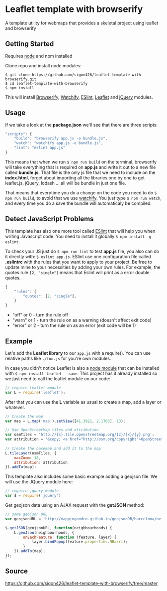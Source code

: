 # Leaflet template with browserify

A template utility for webmaps that provides a skeletal project using leaflet and browserify


## Getting Started

Requires [node](https://nodejs.org/en/) and npm installed

Clone repo and install node modules:

```
$ git clone https://github.com/sigon426/leaflet-template-with-browserify.git
$ cd leaflet-template-with-browserify
$ npm install
```

This will install [Browserify](https://github.com/substack/node-browserify), [Watchify](https://github.com/substack/watchify), [ESlint](https://www.npmjs.com/package/eslint), [Leaflet](https://www.npmjs.com/package/leaflet) and [jQuery](https://www.npmjs.com/package/jquery) modules.


## Usage

If we take a look at the **package.json** we'll see that there are three scripts:


```javascript
"scripts": {
    "build": "browserify app.js -o bundle.js",
    "watch": "watchify app.js -o bundle.js",
    "lint": "eslint app.js"
}
```

This means that when we run `$ npm run build` on the terminal, browserify will take everything that is required on **app.js** and write it out to a new file called **bundle.js**. That file is the only js file that we need to include on the **index.html**, forget about importing all the libraries one by one to get leaflet.js, jQuery, lodash ... all will be bundle in just one file.

That means that everytime you do a change on the code you need to do `$ npm run build`, to avoid that we use [watchify](https://github.com/substack/watchify). You just type `$ npm run watch`, and every time you do a save the bundle will automaticaly be compiled.

## Detect JavaScript Problems

This template has also one more tool called [ESlint](http://eslint.org/) that will help you when writing Javascript code. You need to install it globally `$ npm install -g eslint`.

To check your JS just do `$ npm run lint` to test **app.js** file, you also can do it directly with: `$ eslint app.js`. ESlint use one configuration file called **.eslintrc** with the rules that you want to apply to your project. Be free to update mine to your necessities by adding your own rules. For example, the quotes rule `[2, "single"]` means that Eslint will print as a error double quotes.


```javascript
{
    "rules": {
        "quotes": [2, "single"],
    }
}
```

* "off" or 0 - turn the rule off
* "warn" or 1 - turn the rule on as a warning (doesn't affect exit code)
* "error" or 2 - turn the rule on as an error (exit code will be 1)

## Example

Let's add the **Leaflet library** to our `app.js` with a require(). You can use relative paths like `./foo.js` for you're own modules.

In case you didn't notice Leaflet is also a [node module](https://www.npmjs.com/package/leaflet) that can be installed with `$ npm install leaflet --save`. This project has it already installed so we just need to call the leaflet module on our code:

```javascript
// require leaflet module
var L = require('leaflet');
```

After that you can use the **L** variable as usual to create a map, add a layer or whatever.

```javascript
// Create the map
var map = L.map('map').setView([41.3921, 2.1705], 13);

// Use OpenStreetMap tiles and attribution
var osmTiles = 'http://{s}.tile.openstreetmap.org/{z}/{x}/{y}.png';
var attribution = '&copy; <a href="http://osm.org/copyright">OpenStreetMap</a> contributors';
 
// Create the basemap and add it to the map
L.tileLayer(osmTiles, {
    maxZoom: 18,
    attribution: attribution
}).addTo(map);
```

This template also includes some basic example adding a geojson file. We will use the JQuery module here:

```javascript
// require jquery module
var $ = require('jquery')
```

Get geojson data using an AJAX request with the **getJSON** method: 

```javascript
// some geojson URL
var geojsonURL = 'http://mappingandco.github.io/geojsonDB/barcelona/neighbourhoods.geojson'

$.getJSON(geojsonURL, function(neighbourhoods) {
    L.geoJson(neighbourhoods, {
        onEachFeature: function (feature, layer) {
            layer.bindPopup(feature.properties.NBarri);
        }
    }).addTo(map);
});
```

## Source

https://github.com/sigon426/leaflet-template-with-browserify/tree/master

